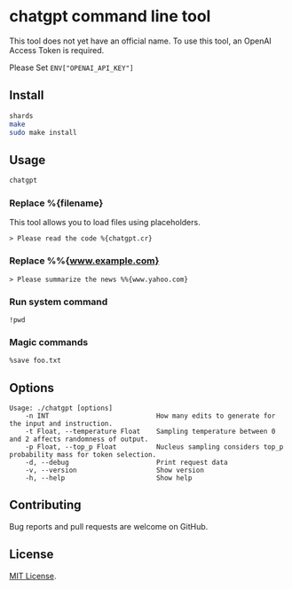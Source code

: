 # chatgpt command line tool

This tool does not yet have an official name.
To use this tool, an OpenAI Access Token is required.

Please Set `ENV["OPENAI_API_KEY"]`

## Install

```sh
shards
make
sudo make install
```

## Usage

```sh
chatgpt
```

### Replace %{filename}

This tool allows you to load files using placeholders.

```
> Please read the code %{chatgpt.cr}
```

### Replace %%{www.example.com}

```
> Please summarize the news %%{www.yahoo.com}
```

### Run system command

```
!pwd
```

### Magic commands

```
%save foo.txt
```

## Options

```
Usage: ./chatgpt [options]
    -n INT                           How many edits to generate for the input and instruction.
    -t Float, --temperature Float    Sampling temperature between 0 and 2 affects randomness of output.
    -p Float, --top_p Float          Nucleus sampling considers top_p probability mass for token selection.
    -d, --debug                      Print request data
    -v, --version                    Show version
    -h, --help                       Show help
```

## Contributing

Bug reports and pull requests are welcome on GitHub.

## License

[MIT License](https://opensource.org/licenses/MIT).
